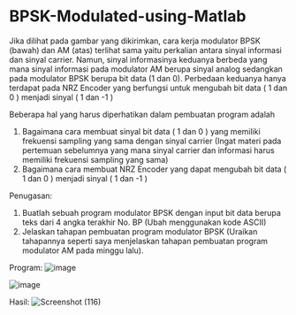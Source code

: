 # BPSK-Modulated-using-Matlab

Jika dilihat pada gambar yang dikirimkan, cara kerja modulator BPSK (bawah) dan AM (atas) terlihat sama yaitu perkalian antara sinyal informasi dan sinyal carrier. Namun, sinyal informasinya keduanya berbeda yang mana sinyal informasi pada modulator AM berupa sinyal analog sedangkan pada modulator BPSK berupa bit data (1 dan 0).
Perbedaan keduanya hanya terdapat pada NRZ Encoder yang berfungsi untuk mengubah bit data ( 1 dan 0 ) menjadi sinyal ( 1 dan -1 )

Beberapa hal yang harus diperhatikan dalam pembuatan program adalah
1. Bagaimana cara membuat sinyal bit data ( 1 dan 0 ) yang memiliki frekuensi sampling yang sama dengan sinyal carrier (Ingat materi pada pertemuan sebelumnya yang mana sinyal carrier dan informasi harus memiliki frekuensi sampling yang sama)
2. Bagaimana cara membuat NRZ Encoder yang dapat mengubah bit data ( 1 dan 0 ) menjadi sinyal ( 1 dan -1 )

Penugasan:
1. Buatlah sebuah program modulator BPSK dengan input bit data berupa teks dari 4 angka terakhir No. BP (Ubah menggunakan kode ASCII)
2. Jelaskan tahapan pembuatan program modulator BPSK (Uraikan tahapannya seperti saya menjelaskan tahapan pembuatan program modulator AM pada minggu lalu).

Program:
![image](https://user-images.githubusercontent.com/107126204/204097272-9ea826c7-a807-44d3-8068-be576f1bc132.png)

![image](https://user-images.githubusercontent.com/107126204/204097284-2db74444-52ce-42d7-8a5a-e60cbd497593.png)

Hasil:
![Screenshot (116)](https://user-images.githubusercontent.com/107126204/204097298-34cef849-f157-4a23-9300-88168623ae07.png)

